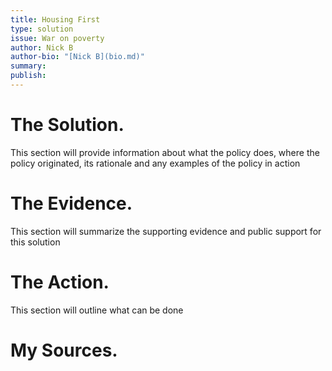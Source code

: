 ```yaml
---
title: Housing First
type: solution
issue: War on poverty
author: Nick B
author-bio: "[Nick B](bio.md)"
summary:
publish:
---
```


# The Solution.
This section will provide information about what the policy does, where the policy originated, its rationale and any examples of the policy in action

# The Evidence.
This section will summarize the supporting evidence and public support for this solution

# The Action.
This section will outline what can be done

# My Sources.
